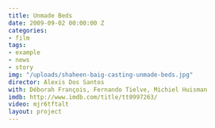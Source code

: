 ```yaml
---
title: Unmade Beds
date: 2009-09-02 00:00:00 Z
categories:
- film
tags:
- example
- news
- story
img: "/uploads/shaheen-baig-casting-unmade-beds.jpg"
director: Alexis Dos Santos
with: Déborah François, Fernando Tielve, Michiel Huisman
imdb: http://www.imdb.com/title/tt0997263/
video: mjr6tftalt
layout: project
---
```


